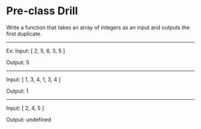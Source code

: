 # Pre-class Drill

Write a function that takes an array of integers as an input and outputs the first duplicate.

---

Ex:
Input: [ 2, 5, 6, 3, 5 ]

Output: 5

---

Input: [ 1, 3, 4, 1, 3, 4 ]

Output: 1

---

Input: [ 2, 4, 5 ]

Output: undefined
